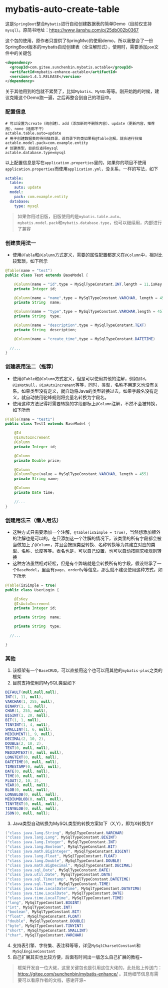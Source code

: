 # mybatis-auto-create-table
这是`SpringBoot`整合`Mybatis`进行自动创建数据表的简单Demo（目前仅支持`mysql`）。原简书地址：https://www.jianshu.com/p/25db002b0367

这个包的使用，原作者只提供了SpringMvc的使用demo，所以我整合了一份SpringBoot版本的mybatis自动创建表（全注解形式），使用时，需要添加`pom`文件中的关键包
```xml
<dependency>
  <groupId>com.gitee.sunchenbin.mybatis.actable</groupId>
  <artifactId>mybatis-enhance-actable</artifactId>
  <version>1.4.1.RELEASE</version>
</dependency>
```
关于其他用到的包就不累赘了，比如`Mybatis`、`MySQL`等等。刚开始跑的时候，建议克隆这个Demo跑一遍，之后再整合到自己的项目中。

### 配置信息
```properties
# 可以设置为create（纯创建）、add（添加新的不删除内容）、update（更新内容，推荐用）、none（啥都不干）
actable.table.auto=update  
# 用于创建数据表的待扫描目录，该目录下的类如果有@Table注解，就会进行扫描
actable.model.pack=com.example.entity
# 创建类型，目前仅支持mysql
actable.database.type=mysql
```
以上配置信息是写在`application.properties`里的，如果你的项目不使用`application.properties`而使用`application.yml`，没关系，一样的写法，如下
```yml
actable:
  table:
    auto: update
  model:
    pack: com.example.entity
  database:
    type: mysql
```

> 如果你用过旧版，旧版使用的是`mybatis.table.auto`、`mybatis.model.pack`和`mybatis.database.type`，也可以继续用，内部进行了兼容


### 创建表用法一

- 使用`@Table`和`@Column`方式定义，需要的属性配置都定义在`@Column`中，相对比较繁琐，如下所示
```java
@Table(name = "test")
public class Test extends BaseModel {

	@Column(name = "id",type = MySqlTypeConstant.INT,length = 11,isKey = true,isAutoIncrement = true)
	private Integer	id;

	@Column(name = "name",type = MySqlTypeConstant.VARCHAR, length = 45, defaultValue = "hello")
	private String	name;

	@Column(name = "type",type = MySqlTypeConstant.VARCHAR,length = 45)
	private String	type;

	@Column(name = "description",type = MySqlTypeConstant.TEXT)
	private String	description;

	@Column(name = "create_time",type = MySqlTypeConstant.DATETIME)
  
  //...
}
```
### 创建表用法二（推荐）
- 使用`@Table`和`@Column`方式定义，但是可以使用其他的注解，例如`@Id`，`@IsNotNull`，`@isAutoIncrement`等等，同时，类型，名称不用定义也没有关系。如果类型没有定义，就自动将Java的类型转换过去，如果字段名没有定义，就自动使用驼峰规则将变量名转换为字段名。
- 使用这种方法记得将需要转换的字段都标上`@Column`注解，不然不会被转换，如下所示
```java
@Table(name = "test1")
public class Test1 extends BaseModel {

    @Id
    @IsAutoIncrement
    @Column
    private Integer	id;

    @Column
    private Double price;

    @Column
    @ColumnType(value = MySqlTypeConstant.VARCHAR, length = 455)
    private String name;

    @Column
    private Date time;
    
    //...
}
```
### 创建用法三（懒人用法）
- 这种方式只需要添加一个注解，`@Table(isSimple = true)`，当然想添加额外的注解也是可以的。在只添加这一个注解的情况下，该类里的所有字段都会被当做加上了`@Column`，并且会按照类型转换、名称转换等为其建立对应的类型、名称、长度等等。表名也是，可以自己设置，也可以自动按照驼峰规则转换
- 这种方法虽然相对轻松，但是有个弊端就是会转换所有的字段，假设继承了一个`BaseModel`，里面有`page`、`orderBy`等信息，那么就不建议使用这种方式，如下所示
```java
@Table(isSimple = true)
public class UserLogin {

	@IsKey
	@IsAutoIncrement
	private Integer	id;

	private String	name;

	private String	type;
  
  //...

}
```

### 其他
1. 该框架有一个`BaseCRUD`，可以直接用这个也可以用其他的`mybatis-plus`之类的框架
2. 目前支持使用的MySQL类型如下
```java
DEFAULT(null,null,null),
INT(1, 11, null),
VARCHAR(1, 255, null),
BINARY(1, 1, null),
CHAR(1, 255, null),
BIGINT(1, 20, null),
BIT(1, 1, null),
TINYINT(1, 4, null),
SMALLINT(1, 6, null),
MEDIUMINT(1, 9, null),
DECIMAL(2, 10, 2),
DOUBLE(2, 10, 2),
TEXT(0, null, null),
MEDIUMTEXT(0, null, null),
LONGTEXT(0, null, null),
DATETIME(0, null, null),
TIMESTAMP(0, null, null),
DATE(0, null, null),
TIME(0, null, null),
FLOAT(2, 10, 2),
YEAR(0, null, null),
BLOB(0, null, null),
LONGBLOB(0, null, null),
MEDIUMBLOB(0, null, null),
TINYTEXT(0, null, null),
TINYBLOB(0, null, null),
JSON(0, null, null);
```
3. Java类型自动转换为MySQL类型的转换方案如下（X,Y），即为X转换为Y
```java
("class java.lang.String", MySqlTypeConstant.VARCHAR)
("class java.lang.Long", MySqlTypeConstant.BIGINT)
("class java.lang.Integer", MySqlTypeConstant.INT)
("class java.lang.Boolean", MySqlTypeConstant.BIT)
("class java.math.BigInteger", MySqlTypeConstant.BIGINT)
("class java.lang.Float", MySqlTypeConstant.FLOAT)
("class java.lang.Double", MySqlTypeConstant.DOUBLE)
("class java.math.BigDecimal", MySqlTypeConstant.DECIMAL)
("class java.sql.Date", MySqlTypeConstant.DATE)
("class java.util.Date", MySqlTypeConstant.DATE)
("class java.sql.Timestamp", MySqlTypeConstant.DATETIME)
("class java.sql.Time", MySqlTypeConstant.TIME)
("class java.time.LocalDateTime", MySqlTypeConstant.DATETIME)
("class java.time.LocalDate", MySqlTypeConstant.DATE)
("class java.time.LocalTime", MySqlTypeConstant.TIME)
("long", MySqlTypeConstant.BIGINT)
("int", MySqlTypeConstant.INT)
("boolean", MySqlTypeConstant.BIT)
("float", MySqlTypeConstant.FLOAT)
("double", MySqlTypeConstant.DOUBLE)
("byte", MySqlTypeConstant.TINYINT)
("short", MySqlTypeConstant.SMALLINT)
("char", MySqlTypeConstant.VARCHAR)
```
4. 支持表引擎、字符集、表注释等等，详见`MySqlCharsetConstant`和`MySqlEngineConstant`
5. 自己扩展其实也比较方便，后面有时间出一版怎么自己扩展的教程~

> 框架开发自一位大佬，这里关键包也是引用这位大佬的，此处贴上传送门：https://gitee.com/sunchenbin/mybatis-enhance/ 。其他细节信息有需要可以看原作者的文档，感谢开源~







